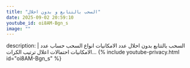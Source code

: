 ```yaml
---
title: "السحب بالتتابع و بدون احلال"
date: 2025-09-02 20:59:10 
youtube_id: oi8AM-Bgn_s
image: ""
---
```

description: |
  السحب بالتتابع  بدون احلال  عدد الامكانيات  انواع السحب  حساب عدد الامكانيات احتمالات  اعلال  ترتيب الكرات...
{% include youtube-privacy.html id="oi8AM-Bgn_s" %}

